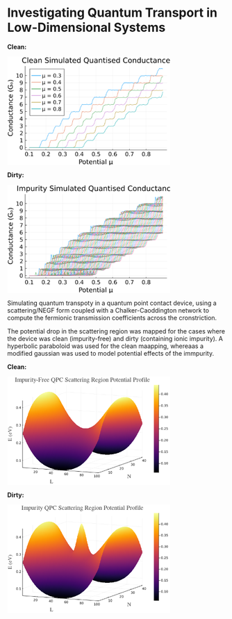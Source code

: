 # Investigating Quantum Transport in Low-Dimensional Systems

__Clean:__

<img src="./results/clean_sim.svg" height="250" align="center"></img>

__Dirty:__

<img src="./results/dirty_sim.svg" height="250" align="center"></img>

Simulating quantum transpoty in a quantum point contact device, using a scattering/NEGF form coupled with a Chalker-Caoddington network to compute the fermionic transmission coefficients across the cronstriction.

The potential drop in the scattering region was mapped for the cases where the device was clean (impurity-free) and dirty (containing ionic impurity).
A hyperbolic paraboloid was used for the clean maapping, whereaas a modified gaussian was used to model potential effects of the immpurity.

__Clean:__

<img src="./results/saddle_potential.png" height="250" align="center"></img>

__Dirty:__

<img src="./results/gaussian_impurity.png" height="250" align="center"></img>
